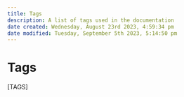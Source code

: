 ```yaml
---
title: Tags
description: A list of tags used in the documentation
date created: Wednesday, August 23rd 2023, 4:59:34 pm
date modified: Tuesday, September 5th 2023, 5:14:50 pm
---
```

# Tags
[TAGS]